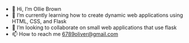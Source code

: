 - 👋 Hi, I’m Ollie Brown
- 🌱 I’m currently learning how to create dynamic web applications using HTML, CSS, and Flask 
- 💞️ I’m looking to collaborate on small web applications that use flask 
- 📫 How to reach me 6789oliver@gmail.com




<!---
wowcivnerd/wowcivnerd is a ✨ special ✨ repository because its `README.md` (this file) appears on your GitHub profile.
You can click the Preview link to take a look at your changes.
--->
